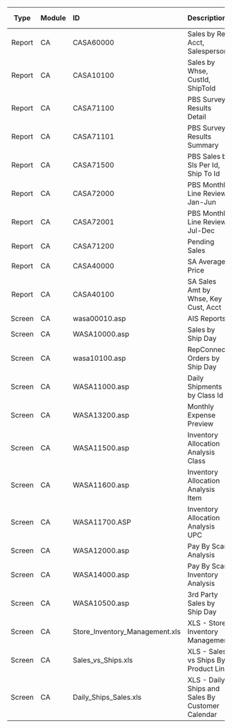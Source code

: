 Type | Module | ID | Description | Complete (Y/N) |
:---:|---|:---|:---|:---:|
Report | CA | CASA60000 | Sales by Rev Acct, Salesperson | ??? | 
Report | CA | CASA10100 | Sales by Whse, CustId, ShipToId | ??? | 
Report | CA | CASA71100 | PBS Survey Results Detail | ??? | 
Report | CA | CASA71101 | PBS Survey Results Summary | ??? | 
Report | CA | CASA71500 | PBS Sales by Sls Per Id, Ship To Id | ??? | 
Report | CA | CASA72000 | PBS Monthly Line Review Jan-Jun | ??? | 
Report | CA | CASA72001 | PBS Monthly Line Review Jul-Dec | ??? | 
Report | CA | CASA71200 | Pending Sales | ??? | 
Report | CA | CASA40000 | SA Average Price | ??? | 
Report | CA | CASA40100 | SA Sales Amt by Whse, Key Cust, Acct | ??? | 
Screen | CA | wasa00010.asp | AIS Reports | Y | 
Screen | CA | WASA10000.asp | Sales by Ship Day | Y | 
Screen | CA | wasa10100.asp | RepConnect Orders by Ship Day | Y | 
Screen | CA | WASA11000.asp | Daily Shipments by Class Id | Y | 
Screen | CA | WASA13200.asp | Monthly Expense Preview | Y | 
Screen | CA | WASA11500.asp | Inventory Allocation Analysis Class | Y | 
Screen | CA | WASA11600.asp | Inventory Allocation Analysis Item | Y | 
Screen | CA | WASA11700.ASP | Inventory Allocation Analysis UPC | Y | 
Screen | CA | WASA12000.asp | Pay By Scan Analysis | Y | 
Screen | CA | WASA14000.asp | Pay By Scan Inventory Analysis | Y | 
Screen | CA | WASA10500.asp | 3rd Party Sales by Ship Day | Y | 
Screen | CA | Store_Inventory_Management.xls | XLS - Store Inventory Management | - | 
Screen | CA | Sales_vs_Ships.xls | XLS - Sales vs Ships By Product Line | - | 
Screen | CA | Daily_Ships_Sales.xls | XLS - Daily Ships and Sales By Customer Calendar | - | 